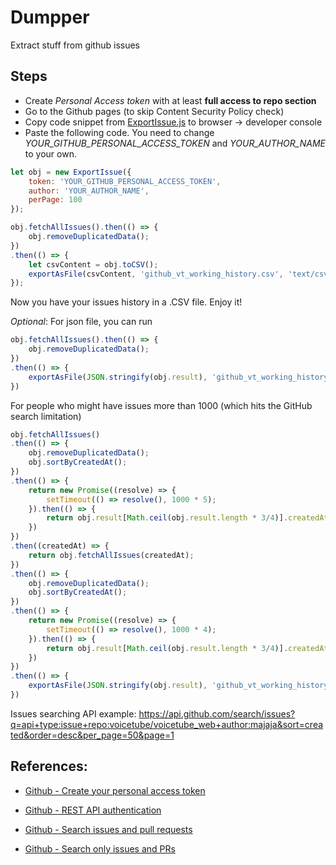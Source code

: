 # Dumpper

Extract stuff from github issues

## Steps

- Create *Personal Access token* with at least **full access to repo section**
- Go to the Github pages (to skip Content Security Policy check)
- Copy code snippet from [ExportIssue.js](./src/ExportIssue.js) to browser -> developer console
- Paste the following code. You need to change *YOUR_GITHUB_PERSONAL_ACCESS_TOKEN* and *YOUR_AUTHOR_NAME* to your own.

```js
let obj = new ExportIssue({
    token: 'YOUR_GITHUB_PERSONAL_ACCESS_TOKEN',
    author: 'YOUR_AUTHOR_NAME',
    perPage: 100
});

obj.fetchAllIssues().then(() => {
    obj.removeDuplicatedData();
})
.then(() => {
    let csvContent = obj.toCSV();
    exportAsFile(csvContent, 'github_vt_working_history.csv', 'text/csv;charset=utf-8;');
});
```

Now you have your issues history in a .CSV file. Enjoy it!

*Optional*: For json file, you can run

```js
obj.fetchAllIssues().then(() => {
    obj.removeDuplicatedData();
})
.then(() => {
    exportAsFile(JSON.stringify(obj.result), 'github_vt_working_history.json', 'application/json;');
})
```


For people who might have issues more than 1000 (which hits the GitHub search limitation)

```js
obj.fetchAllIssues()
.then(() => {
    obj.removeDuplicatedData();
    obj.sortByCreatedAt();
})
.then(() => {
    return new Promise((resolve) => {
        setTimeout(() => resolve(), 1000 * 5);
    }).then(() => {
        return obj.result[Math.ceil(obj.result.length * 3/4)].createdAt;
    })
})
.then((createdAt) => {
    return obj.fetchAllIssues(createdAt);
})
.then(() => {
    obj.removeDuplicatedData();
    obj.sortByCreatedAt();
})
.then(() => {
    return new Promise((resolve) => {
        setTimeout(() => resolve(), 1000 * 4);
    }).then(() => {
        return obj.result[Math.ceil(obj.result.length * 3/4)].createdAt;
    })
})
.then(() => {
    exportAsFile(JSON.stringify(obj.result), 'github_vt_working_history.json', 'application/json;');
})
```


Issues searching API example:
https://api.github.com/search/issues?q=api+type:issue+repo:voicetube/voicetube_web+author:majaja&sort=created&order=desc&per_page=50&page=1


## References:

- [Github - Create your personal access token](https://docs.github.com/en/github/authenticating-to-github/creating-a-personal-access-token#creating-a-token)

- [Github - REST API authentication](https://docs.github.com/en/rest/overview/resources-in-the-rest-api#authentication)

- [Github - Search issues and pull requests](https://docs.github.com/en/rest/reference/search#search-issues-and-pull-requests)

- [Github - Search only issues and PRs](https://docs.github.com/en/github/searching-for-information-on-github/searching-issues-and-pull-requests#search-only-issues-or-pull-requests)
